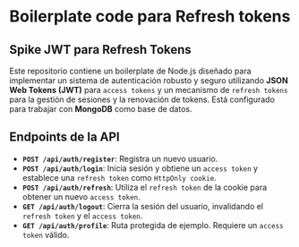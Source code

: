 # Boilerplate code para Refresh tokens

## Spike JWT para Refresh Tokens

Este repositorio contiene un boilerplate de Node.js diseñado para implementar un sistema de autenticación robusto y seguro utilizando **JSON Web Tokens (JWT)** para `access tokens` y un mecanismo de `refresh tokens` para la gestión de sesiones y la renovación de tokens. Está configurado para trabajar con **MongoDB** como base de datos.

## Endpoints de la API

  * **`POST /api/auth/register`**: Registra un nuevo usuario.
  * **`POST /api/auth/login`**: Inicia sesión y obtiene un `access token` y establece una `refresh token` como `HttpOnly cookie`.
  * **`POST /api/auth/refresh`**: Utiliza el `refresh token` de la cookie para obtener un nuevo `access token`.
  * **`GET /api/auth/logout`**: Cierra la sesión del usuario, invalidando el `refresh token` y el `access token`.
  * **`GET /api/auth/profile`**: Ruta protegida de ejemplo. Requiere un `access token` válido.
